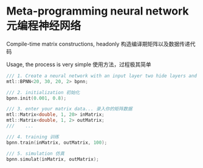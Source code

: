 # Meta-programming neural network 元编程神经网络

Compile-time matrix constructions, headonly 构造编译期矩阵以及数据传递代码

Usage, the process is very simple 使用方法，过程极其简单
```cpp
/// 1. Create a neural network with an input layer two hide layers and an output layer 创建一个输入层，两个隐含层，一个输出层的神经网络 
mtl::BPNN<20, 30, 20, 2> bpnn;

/// 2. initialization 初始化
bpnn.init(0.001, 0.8);

/// 3. enter your matrix data... 录入你的矩阵数据
mtl::Matrix<double, 1, 20> inMatrix;
mtl::Matrix<double, 1, 2> outMatrix;
///    ... 

/// 4. training 训练 
bpnn.train(inMatrix, outMatrix, 100);

/// 5. simulation 仿真
bpnn.simulat(inMatrix, outMatrix);
```
